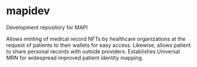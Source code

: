 # mapidev
Development repository for MAPI

Allows minting of medical record NFTs by healthcare organizations at the request of patients to their wallets for easy access.
Likewise, allows patient to share personal records with outside providers.
Establishes Universal MRN for widespread improved patient identity mapping.
